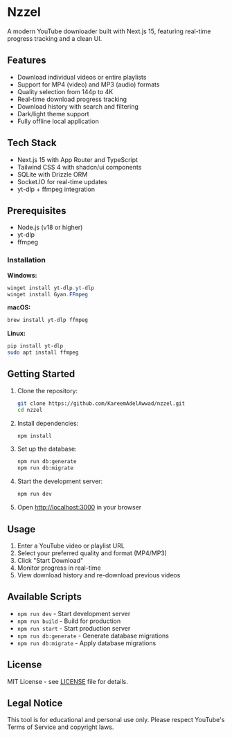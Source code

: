 # Nzzel

A modern YouTube downloader built with Next.js 15, featuring real-time progress tracking and a clean UI.

## Features

- Download individual videos or entire playlists
- Support for MP4 (video) and MP3 (audio) formats
- Quality selection from 144p to 4K
- Real-time download progress tracking
- Download history with search and filtering
- Dark/light theme support
- Fully offline local application

## Tech Stack

- Next.js 15 with App Router and TypeScript
- Tailwind CSS 4 with shadcn/ui components
- SQLite with Drizzle ORM
- Socket.IO for real-time updates
- yt-dlp + ffmpeg integration

## Prerequisites

- Node.js (v18 or higher)
- yt-dlp
- ffmpeg

### Installation

**Windows:**

```powershell
winget install yt-dlp.yt-dlp
winget install Gyan.FFmpeg
```

**macOS:**

```bash
brew install yt-dlp ffmpeg
```

**Linux:**

```bash
pip install yt-dlp
sudo apt install ffmpeg
```

## Getting Started

1. Clone the repository:

   ```bash
   git clone https://github.com/KareemAdelAwwad/nzzel.git
   cd nzzel
   ```

2. Install dependencies:

   ```bash
   npm install
   ```

3. Set up the database:

   ```bash
   npm run db:generate
   npm run db:migrate
   ```

4. Start the development server:

   ```bash
   npm run dev
   ```

5. Open [http://localhost:3000](http://localhost:3000) in your browser

## Usage

1. Enter a YouTube video or playlist URL
2. Select your preferred quality and format (MP4/MP3)
3. Click "Start Download"
4. Monitor progress in real-time
5. View download history and re-download previous videos

## Available Scripts

- `npm run dev` - Start development server
- `npm run build` - Build for production
- `npm run start` - Start production server
- `npm run db:generate` - Generate database migrations
- `npm run db:migrate` - Apply database migrations

## License

MIT License - see [LICENSE](LICENSE) file for details.

## Legal Notice

This tool is for educational and personal use only. Please respect YouTube's Terms of Service and copyright laws.
